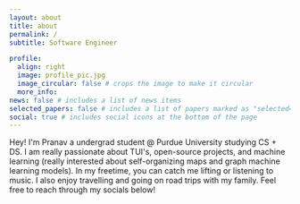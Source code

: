 ```yaml
---
layout: about
title: about
permalink: /
subtitle: Software Engineer

profile:
  align: right
  image: profile_pic.jpg
  image_circular: false # crops the image to make it circular
  more_info: 
news: false # includes a list of news items
selected_papers: false # includes a list of papers marked as "selected={true}"
social: true # includes social icons at the bottom of the page
---
```

Hey! I'm Pranav a undergrad student @ Purdue University studying CS + DS. I am really passionate about TUI's, open-source projects, and machine learning (really interested about self-organizing maps and graph machine learning models). In my freetime, you can catch  me lifting or listening to music. I also enjoy travelling and going on road trips with my family. Feel free to reach through my socials below! 

